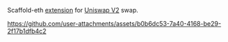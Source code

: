 Scaffold-eth [extension](https://docs.scaffoldeth.io/extensions/) for [Uniswap V2](https://docs.uniswap.org/contracts/V2/concepts/protocol-overview/how-uniswap-works) swap.

https://github.com/user-attachments/assets/b0b6dc53-7a40-4168-be29-2f17b1dfb4c2

